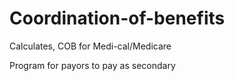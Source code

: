 # Coordination-of-benefits
Calculates, COB for Medi-cal/Medicare


Program for payors to pay as secondary  
